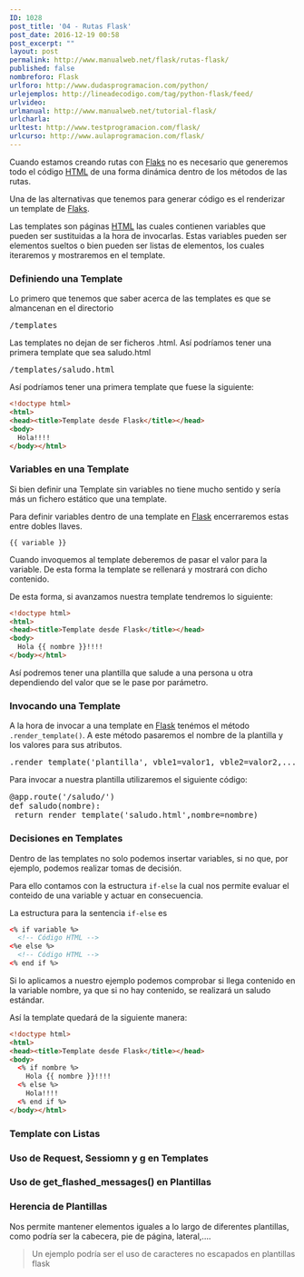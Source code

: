 ```yaml
---
ID: 1028
post_title: '04 - Rutas Flask'
post_date: 2016-12-19 00:58
post_excerpt: ""
layout: post
permalink: http://www.manualweb.net/flask/rutas-flask/
published: false
nombreforo: Flask
urlforo: http://www.dudasprogramacion.com/python/
urlejemplos: http://lineadecodigo.com/tag/python-flask/feed/
urlvideo:
urlmanual: http://www.manualweb.net/tutorial-flask/
urlcharla:
urltest: http://www.testprogramacion.com/flask/
urlcurso: http://www.aulaprogramacion.com/flask/
---
```


Cuando estamos creando rutas con [Flaks][1] no es necesario que generemos todo el código [HTML][3] de una forma dinámica dentro de los métodos de las rutas.

Una de las alternativas que tenemos para generar código es el renderizar un template de [Flaks][1].

Las templates son páginas [HTML][3] las cuales contienen variables que pueden ser sustituidas a la hora de invocarlas. Estas variables pueden ser elementos sueltos o bien pueden ser listas de elementos, los cuales iteraremos y mostraremos en el template.

### Definiendo una Template
Lo primero que tenemos que saber acerca de las templates es que se almancenan en el directorio

<samp>/templates</samp>

Las templates no dejan de ser ficheros .html. Así podríamos tener una primera template que sea saludo.html

<samp>/templates/saludo.html</samp>

Así podríamos tener una primera template que fuese la siguiente:

```html
<!doctype html>
<html>
<head><title>Template desde Flask</title></head>
<body>
  Hola!!!!
</body></html>
```

### Variables en una Template
Si bien definir una Template sin variables no tiene mucho sentido y sería más un fichero estático que una template.

Para definir variables dentro de una template en [Flask][1] encerraremos estas entre dobles llaves.

<code>{{ variable }}</code>

Cuando invoquemos al template deberemos de pasar el valor para la variable. De esta forma la template se rellenará y mostrará con dicho contenido.

De esta forma, si avanzamos nuestra template tendremos lo siguiente:

```html
<!doctype html>
<html>
<head><title>Template desde Flask</title></head>
<body>
  Hola {{ nombre }}!!!!
</body></html>
```

Así podremos tener una plantilla que salude a una persona u otra dependiendo del valor que se le pase por parámetro.

### Invocando una Template
A la hora de invocar a una template en [Flask][1] tenémos el método <code>.render_template()</code>. A este método pasaremos el nombre de la plantilla y los valores para sus atributos.

<pre lang="python">.render_template('plantilla', vble1=valor1, vble2=valor2,..., vbleN=valorN)</pre>

Para invocar a nuestra plantilla utilizaremos el siguiente código:

<pre lang="python">@app.route('/saludo/<nombre>')
def saludo(nombre):
 return render_template('saludo.html',nombre=nombre)</pre>

### Decisiones en Templates

Dentro de las templates no solo podemos insertar variables, si no que, por ejemplo, podemos realizar tomas de decisión.

Para ello contamos con la estructura <code>if-else</code> la cual nos permite evaluar el conteido de una variable y actuar en consecuencia.

La estructura para la sentencia <code>if-else</code> es

```html
<% if variable %>
  <!-- Código HTML -->
<%e else %>
  <!-- Código HTML -->
<% end if %>  
```

Si lo aplicamos a nuestro ejemplo podemos comprobar si llega contenido en la variable nombre, ya que si no hay contenido, se realizará un saludo estándar.

Así la template quedará de la siguiente manera:

```html
<!doctype html>
<html>
<head><title>Template desde Flask</title></head>
<body>
  <% if nombre %>
    Hola {{ nombre }}!!!!
  <% else %>
    Hola!!!!
  <% end if %>
</body></html>
```

### Template con Listas


### Uso de Request, Sessiomn y g en Templates

### Uso de get_flashed_messages() en Plantillas

### Herencia de Plantillas
Nos permite mantener elementos iguales a lo largo de diferentes plantillas, como podría ser la cabecera, pie de página, lateral,....


> Un ejemplo podría ser el uso de caracteres no escapados en plantillas flask


[1]: http://www.manualweb.net/tutorial-flask/
[2]: http://www.manualweb.net/tutorial-python/
[3]: http://www.manualweb.net/tutorial-html/
[4]: http://www.manualweb.net/tutorial-javascript/
[5]: http://www.manualweb.net/tutorial-css/
